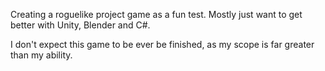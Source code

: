 Creating a roguelike project game as a fun test.
Mostly just want to get better with Unity, Blender and C#.

I don't expect this game to be ever be finished, as my scope is far greater than my ability.
